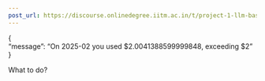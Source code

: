 ```yaml
---
post_url: https://discourse.onlinedegree.iitm.ac.in/t/project-1-llm-based-automation-agent-discussion-thread-tds-jan-2025/164277/522
---
```

{  
“message”: “On 2025-02 you used $2.0041388599999848, exceeding $2”  
}

What to do?